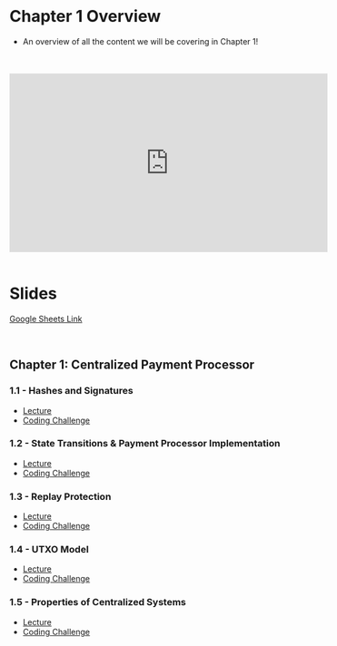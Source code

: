 <br />

# Chapter 1 Overview
- An overview of all the content we will be covering in Chapter 1!

<br />
<br />
<iframe
	width="560"
	height="315"
	src="https://www.youtube-nocookie.com/embed/VaUTTE5xb54"
	frameborder="0"
	allow="accelerometer; autoplay; encrypted-media; gyroscope; picture-in-picture"
	allowfullscreen>
</iframe>
<br />
<br />

# Slides

[Google Sheets Link](https://docs.google.com/presentation/d/1PcHICfZQJTrNQ2uZO-bWjI8Lc2rWzVFBGMAZKxY0iLk/edit?usp=sharing)

<br />

## Chapter 1: Centralized Payment Processor

### 1.1 - Hashes and Signatures
* [Lecture](https://cryptoeconomics.study/docs/en/sync/1.1-lecture)
* [Coding Challenge](https://cryptoeconomics.study/docs/en/sync/1.1-code-challenge)

### 1.2 - State Transitions & Payment Processor Implementation
* [Lecture](https://cryptoeconomics.study/docs/en/sync/1.2-lecture)
* [Coding Challenge](https://cryptoeconomics.study/docs/en/sync/1.2-code-challenge)

### 1.3 - Replay Protection
* [Lecture](https://cryptoeconomics.study/docs/en/sync/1.3-lecture)
* [Coding Challenge](https://cryptoeconomics.study/docs/en/sync/1.3-code-challenge)

### 1.4 - UTXO Model
* [Lecture](https://cryptoeconomics.study/docs/en/sync/1.4-lecture)
* [Coding Challenge](https://cryptoeconomics.study/docs/en/sync/1.4-code-challenge)

### 1.5 - Properties of Centralized Systems
* [Lecture](https://cryptoeconomics.study/docs/en/sync/1.5-lecture)
* [Coding Challenge](https://cryptoeconomics.study/docs/en/sync/1.5-code-challenge)

